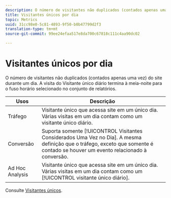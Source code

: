 ```yaml
---
description: O número de visitantes não duplicados (contados apenas uma vez) do site durante um dia. A visita do Visitante único diário termina à meia-noite para o fuso horário selecionado no conjunto de relatórios.
title: Visitantes únicos por dia
topic: Metrics
uuid: 31cc98e0-5c81-4893-9f50-b0b47799d2f3
translation-type: tm+mt
source-git-commit: 99ee24efaa517e8da700c67818c111c4aa90dc02

---
```



# Visitantes únicos por dia

O número de visitantes não duplicados (contados apenas uma vez) do site durante um dia. A visita do Visitante único diário termina à meia-noite para o fuso horário selecionado no conjunto de relatórios.

| Usos | Descrição |
|---|---|
| Tráfego | Visitante único que acessa site em um único dia. Várias visitas em um dia contam como um visitante único diário. |
| Conversão | Suporta somente [!UICONTROL Visitantes Considerados Uma Vez no Dia]. A mesma definição que o tráfego, exceto que somente é contado se houver um evento relacionado à conversão. |
| Ad Hoc Analysis | Visitante único que acessa site em um único dia. Várias visitas em um dia contam como um [!UICONTROL visitante único diário]. |

Consulte [Visitantes únicos](/help/components/c-variables/c-metrics/metrics-unique-visitors.md).

